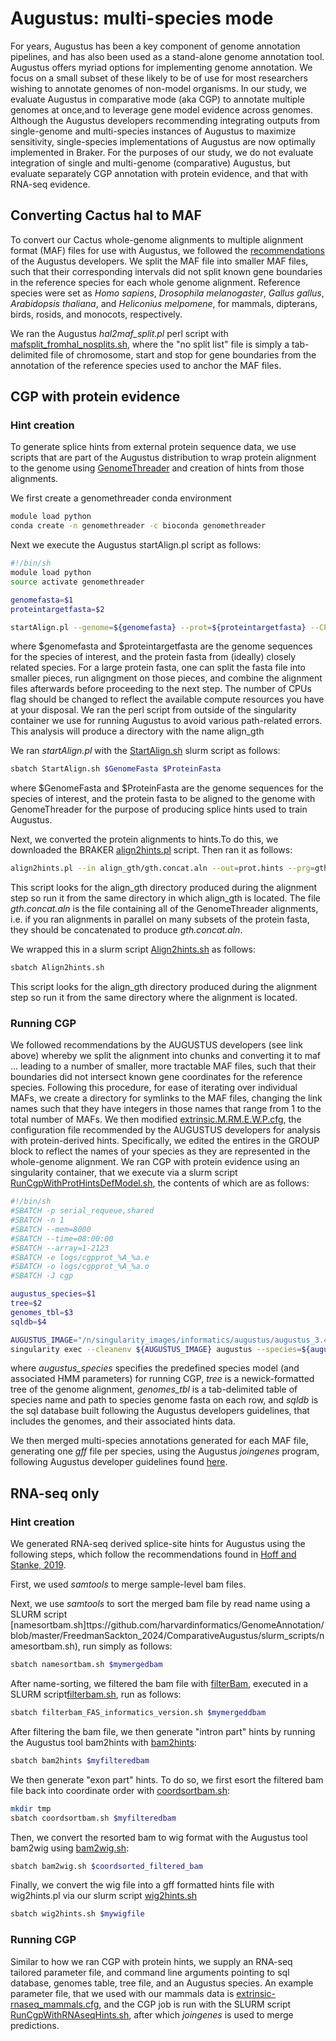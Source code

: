 # Augustus: multi-species mode
For years, Augustus has been a key component of genome annotation pipelines, and has also been used as a stand-alone genome annotation tool. Augustus offers myriad options for implementing genome annotation. We focus on a small subset of these likely to be of use for most researchers wishing to annotate genomes of non-model organisms. In our study, we evaluate Augustus in comparative mode (aka CGP) to annotate multiple genomes at once,and to leverage gene model evidence across genomes. Although the Augustus developers recommending integrating outputs from single-genome and multi-species instances of Augustus to maximize sensitivity, single-species implementations of Augustus are now optimally implemented in Braker. For the purposes of our study, we do not evaluate integration of single and multi-genome (comparative) Augustus, but evaluate separately CGP annotation with protein evidence, and that with RNA-seq evidence.

## Converting Cactus hal to MAF
To convert our Cactus whole-genome alignments to multiple alignment format (MAF) files for use with Augustus, we followed the [recommendations](http://bioinf.uni-greifswald.de/augustus/binaries/tutorial-cgp/cactus.html#hal2maf) of the Augustus developers. We split the MAF file into smaller MAF files, such that their corresponding intervals did not split known gene boundaries in the reference species for each whole genome alignment. Reference species were set as *Homo sapiens*, *Drosophila melanogaster*, *Gallus gallus*, *Arabidopsis thaliana*, and *Heliconius melpomene*, for mammals, dipterans, birds, rosids, and monocots, respectively.

We ran the Augustus *hal2maf_split.pl* perl script with [mafsplit_fromhal_nosplits.sh](https://github.com/harvardinformatics/GenomeAnnotation/blob/master/FreedmanSackton_2024/ComparativeAugustus/slurm_scripts/mafsplit_fromhal_nosplits.sh), where the "no split list" file is simply a tab-delimited file of chromosome, start and stop for gene boundaries from the annotation of the reference species used to anchor the MAF files.

## CGP with protein evidence 
### Hint creation
To generate splice hints from external protein sequence data, we use scripts that are part of the Augustus distribution to wrap protein alignment to the genome using [GenomeThreader](https://genomethreader.org/) and creation of hints from those alignments. 

We first create a genomethreader conda environment
```bash
module load python
conda create -n genomethreader -c bioconda genomethreader
```

Next we execute the Augustus startAlign.pl script as follows:
```bash
#!/bin/sh
module load python
source activate genomethreader

genomefasta=$1
proteintargetfasta=$2

startAlign.pl --genome=${genomefasta} --prot=${proteintargetfasta} --CPU=12 --prg=gth
```

where $genomefasta and $proteintargetfasta are the genome sequences for the species of interest, and the protein fasta from (ideally) closely related species. For a large protein fasta, one can split the fasta file into smaller pieces, run aligngment on those pieces, and combine the alignment files afterwards before proceeding to the next step. The number of CPUs flag should be changed to reflect the available compute resources you have at your disposal. We ran the perl script from outside of the singularity container we use for running Augustus to avoid various path-related errors. This analysis will produce a directory with the name align_gth

We ran *startAlign.pl* with the [StartAlign.sh](https://github.com/harvardinformatics/GenomeAnnotation/blob/master/FreedmanSackton_2024/ComparativeAugustus/slurm_scripts/StartAlign.sh) slurm script as follows:

```bash
sbatch StartAlign.sh $GenomeFasta $ProteinFasta
```
where $GenomeFasta and $ProteinFasta are the genome sequences for the species of interest, and the protein fasta to be aligned to the genome with GenomeThreader for the purpose of producing splice hints used to train Augustus.

Next, we converted the protein alignments to hints.To do this, we downloaded the BRAKER [align2hints.pl](https://github.com/Gaius-Augustus/BRAKER/blob/master/scripts/align2hints.pl) script. Then ran it as follows:
```bash
align2hints.pl --in align_gth/gth.concat.aln --out=prot.hints --prg=gth
```
This script looks for the align_gth directory produced during the alignment step so run it from the same directory in which align_gth is located. The file *gth.concat.aln* is the file containing all of the GenomeThreader alignments, i.e. if you ran alignments in parallel on many subsets of the protein fasta, they should be concatenated to produce *gth.concat.aln*. 

We wrapped this in a slurm script [Align2hints.sh](https://github.com/harvardinformatics/GenomeAnnotation/blob/master/FreedmanSackton_2024/ComparativeAugustus/slurm_scripts/Align2hints.sh) as follows:
```bash
sbatch Align2hints.sh
```
This script looks for the align_gth directory produced during the alignment step so run it from the same directory where the alignment is located.

### Running CGP
We followed recommendations by the AUGUSTUS developers (see link above) whereby we split the alignment into chunks and converting it to maf ... leading to a number of smaller, more tractable MAF files, such that their boundaries did not intersect known gene coordinates for the reference species. Following this procedure, for ease of iterating over individual MAFs, we create a directory for symlinks to the MAF files, changing the link names such that they have integers in those names that range from 1 to the total number of MAFs. We then modified [extrinsic.M.RM.E.W.P.cfg](https://github.com/harvardinformatics/GenomeAnnotation-ComparativeAugustus/blob/main/configuration_files/extrinsic.M.RM.E.W.P.cfg), the configuration file recommended by the AUGUSTUS developers for analysis with protein-derived hints. Specifically, we edited the entires in the GROUP block to reflect the names of your species as they are represented in the whole-genome alignment. We ran CGP with protein evidence using an singularity container, that we execute via a slurm script [RunCgpWithProtHintsDefModel.sh](https://github.com/harvardinformatics/GenomeAnnotation/blob/master/FreedmanSackton_2024/ComparativeAugustus/slurm_scripts/RunCgpWithProtHintsDefModel.sh), the contents of which are as follows: 

```bash
#!/bin/sh
#SBATCH -p serial_requeue,shared
#SBATCH -n 1
#SBATCH --mem=8000
#SBATCH --time=08:00:00
#SBATCH --array=1-2123
#SBATCH -e logs/cgpprot_%A_%a.e
#SBATCH -o logs/cgpprot_%A_%a.o
#SBATCH -J cgp

augustus_species=$1
tree=$2
genomes_tbl=$3
sqldb=$4

AUGUSTUS_IMAGE="/n/singularity_images/informatics/augustus/augustus_3.4.0-afreedman-build.sif"
singularity exec --cleanenv ${AUGUSTUS_IMAGE} augustus --species=${augustus_species} --softmasking=1 --treefile=${tree} --alnfile=../maflinks/${SLURM_ARRAY_TASK_ID}.maf --dbaccess=${sqldb} --speciesfilenames=${genomes_tbl} --alternatives-from-evidence=0 --dbhints=1 --extrinsicCfgFile=extrinsic.M.RM.E.W.P.cfg --/CompPred/outdir=preds/pred${SLURM_ARRAY_TASK_ID} 
```

where *augustus_species* specifies the predefined species model (and associated HMM parameters) for running CGP, *tree* is a newick-formatted tree of the genome alignment, *genomes_tbl* is a tab-delimited table of species name and path to species genome fasta on each row, and *sqldb* is the sql database built following the Augustus developers guidelines, that includes the genomes, and their associated hints data. 


We then merged multi-species annotations generated for each MAF file, generating one *gff* file per species, using the Augustus *joingenes* program, following Augustus developer guidelines found [here](http://bioinf.uni-greifswald.de/augustus/binaries/tutorial-cgp/de_novo.html#merge).

## RNA-seq only
### Hint creation
We generated RNA-seq derived splice-site hints for Augustus using the following steps, which follow the recommendations found in [Hoff and Stanke, 2019](https://pubmed.ncbi.nlm.nih.gov/30466165/). 

First, we used *samtools* to merge sample-level bam files. 

Next, we use *samtools* to sort the merged bam file by read name using a SLURM script [namesortbam.sh]ttps://github.com/harvardinformatics/GenomeAnnotation/blob/master/FreedmanSackton_2024/ComparativeAugustus/slurm_scripts/namesortbam.sh), run simply as follows:

```bash
sbatch namesortbam.sh $mymergedbam
```

After name-sorting, we filtered the bam file with [filterBam](https://github.com/nextgenusfs/augustus/tree/master/auxprogs/filterBam), executed in a SLURM script[filterbam.sh](https://github.com/harvardinformatics/GenomeAnnotation/blob/master/FreedmanSackton_2024/ComparativeAugustus/slurm_scripts/filterbam.sh), run as follows:

```bash
sbatch filterbam_FAS_informatics_version.sh $mymergeddbam
```

After filtering the bam file, we then generate "intron part" hints by running the Augustus tool bam2hints with [bam2hints](https://github.com/harvardinformatics/GenomeAnnotation/blob/master/ComparativeAugustus/slurm_scripts/bam2hints.sh):
```bash
sbatch bam2hints $myfilteredbam
``` 

We then generate "exon part" hints. To do so, we first esort the filtered bam file back into coordinate order with [coordsortbam.sh](https://github.com/harvardinformatics/GenomeAnnotation/blob/master/ComparativeAugustus/slurm_scripts/coordsortbam.sh):
```bash
mkdir tmp
sbatch coordsortbam.sh $myfilteredbam
```

Then, we convert the resorted bam to wig format with the Augustus tool bam2wig using [bam2wig.sh](https://github.com/harvardinformatics/GenomeAnnotation/blob/master/ComparativeAugustus/slurm_scripts/bam2wig.sh):
```bash
sbatch bam2wig.sh $coordsorted_filtered_bam
```
Finally, we convert the wig file into a gff formatted hints file with wig2hints.pl via our slurm script [wig2hints.sh](https://github.com/harvardinformatics/GenomeAnnotation/blob/master/ComparativeAugustus/slurm_scripts/wig2hints.sh)
```bash
sbatch wig2hints.sh $mywigfile
```
### Running CGP
Similar to how we ran CGP with protein hints, we supply an RNA-seq tailored parameter file, and command line arguments pointing to sql database, genomes table, tree file, and an Augustus species. An example parameter file, that we used with our mammals data is [extrinsic-rnaseq_mammals.cfg](https://github.com/harvardinformatics/GenomeAnnotation/blob/master/FreedmanSackton_2024/ComparativeAugustus/misc/extrinsic-rnaseq_mammals.cfg), and the CGP job is run with the SLURM script [RunCgpWithRNAseqHints.sh](https://github.com/harvardinformatics/GenomeAnnotation/blob/master/FreedmanSackton_2024/ComparativeAugustus/slurm_scripts/RunCgpWithRNAseqHints.sh), after which *joingenes* is used to merge predictions.
